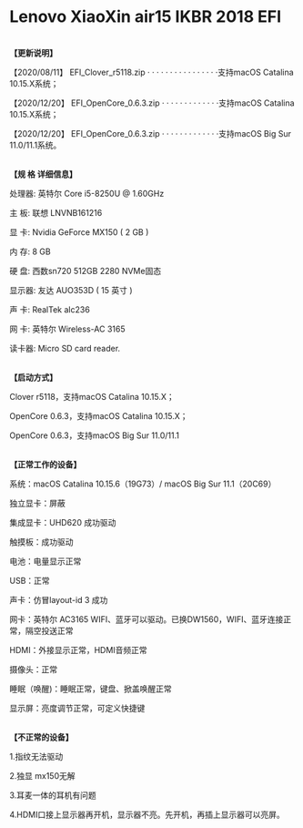 # Lenovo XiaoXin air15 IKBR 2018 EFI

</br><b>【更新说明】</b>

【2020/08/11】 EFI_Clover_r5118.zip · · · · · · · · · · · · · · · ·支持macOS Catalina 10.15.X系统；

【2020/12/20】 EFI_OpenCore_0.6.3.zip · · · · · · · · · · · · ·支持macOS Catalina 10.15.X系统；

【2020/12/20】 EFI_OpenCore_0.6.3.zip · · · · · · · · · · · · ·支持macOS Big Sur 11.0/11.1系统。
  
</br><b>【规  格  详细信息】</b></br>

处理器:  英特尔 Core i5-8250U @ 1.60GHz

主  板:  联想 LNVNB161216

显  卡:  Nvidia GeForce MX150 ( 2 GB )

内  存:  8 GB

硬  盘:  西数sn720 512GB 2280 NVMe固态

显示器:  友达 AUO353D ( 15 英寸 )

声  卡:  RealTek alc236

网  卡:  英特尔 Wireless-AC 3165

读卡器:  Micro SD card reader. 
  
  
  
</br><b>【启动方式】</b></br>

Clover r5118，支持macOS Catalina 10.15.X；

OpenCore 0.6.3，支持macOS Catalina 10.15.X；

OpenCore 0.6.3，支持macOS Big Sur 11.0/11.1



</br><b>【正常工作的设备】</b></br>

系统：macOS Catalina 10.15.6（19G73）/ macOS Big Sur 11.1（20C69）

独立显卡：屏蔽

集成显卡：UHD620 成功驱动

触摸板：成功驱动

电池：电量显示正常

USB：正常

声卡：仿冒layout-id 3 成功

网卡：英特尔 AC3165 WIFI、蓝牙可以驱动。已换DW1560，WIFI、蓝牙连接正常，隔空投送正常

HDMI：外接显示正常，HDMI音频正常

摄像头：正常

睡眠（唤醒)：睡眠正常，键盘、掀盖唤醒正常

显示屏：亮度调节正常，可定义快捷键  
  
  
  
</br><b>【不正常的设备】</b></br>

1.指纹无法驱动

2.独显 mx150无解

3.耳麦一体的耳机有问题

4.HDMI口接上显示器再开机，显示器不亮。先开机，再插上显示器可以亮屏。
